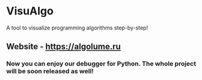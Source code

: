 # VisuAlgo
A tool to visualize programming algorithms step-by-step!

## Website - https://algolume.ru

### Now you can enjoy our debugger for Python. The whole project will be soon released as well! 
